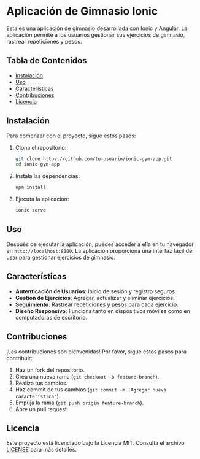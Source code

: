 # Aplicación de Gimnasio Ionic

Esta es una aplicación de gimnasio desarrollada con Ionic y Angular. La aplicación permite a los usuarios gestionar sus ejercicios de gimnasio, rastrear repeticiones y pesos.

## Tabla de Contenidos

- [Instalación](#instalación)
- [Uso](#uso)
- [Características](#características)
- [Contribuciones](#contribuciones)
- [Licencia](#licencia)

## Instalación

Para comenzar con el proyecto, sigue estos pasos:

1. Clona el repositorio:
    ```bash
    git clone https://github.com/tu-usuario/ionic-gym-app.git
    cd ionic-gym-app
    ```

2. Instala las dependencias:
    ```bash
    npm install
    ```

3. Ejecuta la aplicación:
    ```bash
    ionic serve
    ```

## Uso

Después de ejecutar la aplicación, puedes acceder a ella en tu navegador en `http://localhost:8100`. La aplicación proporciona una interfaz fácil de usar para gestionar ejercicios de gimnasio.

## Características

- **Autenticación de Usuarios**: Inicio de sesión y registro seguros.
- **Gestión de Ejercicios**: Agregar, actualizar y eliminar ejercicios.
- **Seguimiento**: Rastrear repeticiones y pesos para cada ejercicio.
- **Diseño Responsivo**: Funciona tanto en dispositivos móviles como en computadoras de escritorio.

## Contribuciones

¡Las contribuciones son bienvenidas! Por favor, sigue estos pasos para contribuir:

1. Haz un fork del repositorio.
2. Crea una nueva rama (`git checkout -b feature-branch`).
3. Realiza tus cambios.
4. Haz commit de tus cambios (`git commit -m 'Agregar nueva característica'`).
5. Empuja la rama (`git push origin feature-branch`).
6. Abre un pull request.

## Licencia

Este proyecto está licenciado bajo la Licencia MIT. Consulta el archivo [LICENSE](LICENSE) para más detalles.
